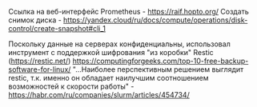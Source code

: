 Ссылка на веб-интерфейс Prometheus - https://raif.hopto.org/
Создать снимок диска - https://yandex.cloud/ru/docs/compute/operations/disk-control/create-snapshot#cli_1

Поскольку данные на серверах конфиденциальны, использовал инструмент с поддержкой шифрования "из коробки" Restic (https://restic.net/) 
https://computingforgeeks.com/top-10-free-backup-software-for-linux/
"...Наиболее перспективным решением выглядит restic, т.к. именно он обладает наилучшим соотношением возможностей к скорости работы" - https://habr.com/ru/companies/slurm/articles/454734/
